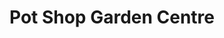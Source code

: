 ---
title: "Pot Shop Garden Centre"
url: /chelmsford/pot-shop-garden-centre/
shop: Garten-Center
---